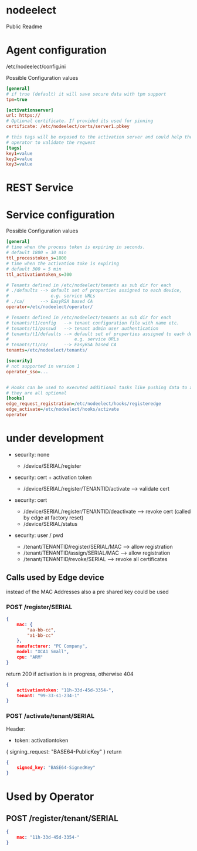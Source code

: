 # nodeelect
Public Readme

# Agent configuration

/etc/nodeelect/config.ini

Possible Configuration values 
```ini
[general]
# if true (default) it will save secure data with tpm support
tpm=true

[activationserver]
url: https://
# Optional certificate. If provided its used for pinning
certificate: /etc/nodeelect/certs/server1.pbkey

# this tags will be exposed to the activation server and could help the
# operator to validate the request
[tags]
key1=value
key2=value
key3=value
```
# REST Service

# Service configuration
Possible Configuration values 
```ini
[general]
# time when the process token is expiring in seconds. 
# default 1800 = 30 min
ttl_processtoken_s=1800
# time when the activation toke is expiring
# default 300 = 5 min
ttl_activationtoken_s=300

# Tenants defined in /etc/nodeelect/tenants as sub dir for each
# ./defaults --> default set of properties assigned to each device,
#                e.g. service URLs
# ./ca/      --> EasyRSA based CA
operator=/etc/nodeelect/operator/

# Tenants defined in /etc/nodeelect/tenants as sub dir for each
# tenants/t1/config   --> tenant configuration file with name etc.
# tenants/t1/passwd   --> tenant admin user authentication
# tenants/t1/defaults --> default set of properties assigned to each device,
#                         e.g. service URLs
# tenants/t1/ca/      --> EasyRSA based CA
tenants=/etc/nodeelect/tenants/

[security]
# not supported in version 1
operator_sso=...


# Hooks can be used to executed additional tasks like pushing data to an asset management system
# they are all optional
[hooks]
edge_request_registration=/etc/nodeelect/hooks/registeredge
edge_activate=/etc/nodeelect/hooks/activate
operator

```

# under development

* security: none
    * /device/SERIAL/register
* security: cert + activation token
    * /device/SERIAL/register/TENANTID/activate --> validate cert
* security: cert
    * /device/SERIAL/register/TENANTID/deactivate  --> revoke cert (called by edge at factory reset)
    * /device/SERIAL/status

* security: user / pwd
    * /tenant/TENANTID/register/SERIAL/MAC  --> allow registration
    * /tenant/TENANTID/assign/SERIAL/MAC    --> allow registration
    * /tenant/TENANTID/revoke/SERIAL        --> revoke all certificates

## Calls used by Edge device

instead of the MAC Addresses also a pre shared key could be used

### POST /register/SERIAL

```json
{ 
    mac: {
        "aa-bb-cc",
        "a1-bb-cc"
    },
    manufacturer: "PC Company",
    model: "XCA1 Small",
    cpu: "ARM"
}
```

return 200 if activation is in progress, otherwise 404

```json
{ 
    activationtoken: "11h-33d-45d-3354-",
    tenant: "99-33-s1-234-1"
}
```

### POST /activate/tenant/SERIAL
Header:
* token: activationtoken

{
    signing_request: "BASE64-PublicKey"
}
return
```json
{ 
    signed_key: "BASE64-SignedKey"
}
```

# Used by Operator
## POST /register/tenant/SERIAL
```json
{ 
    mac: "11h-33d-45d-3354-"
}
```
